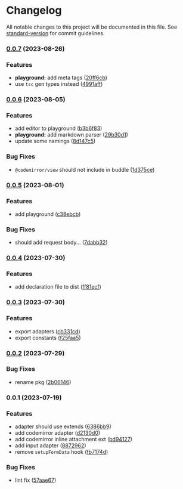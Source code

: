 # Changelog

All notable changes to this project will be documented in this file. See [standard-version](https://github.com/conventional-changelog/standard-version) for commit guidelines.

### [0.0.7](https://github.com/EastSun5566/inline-attachment/compare/v0.0.6...v0.0.7) (2023-08-26)


### Features

* **playground:** add meta tags ([20ff6cb](https://github.com/EastSun5566/inline-attachment/commit/20ff6cb778163c23c419ebc046a0fb2444f5ffec))
* use `tsc` gen types instead ([4991aff](https://github.com/EastSun5566/inline-attachment/commit/4991aff03b684df331c1ea7dc19f335765b53cb0))

### [0.0.6](https://github.com/EastSun5566/inline-attachment/compare/v0.0.5...v0.0.6) (2023-08-05)


### Features

* add editor to playground ([b3b6f83](https://github.com/EastSun5566/inline-attachment/commit/b3b6f838ec0edf71a7504f0f076838e9d3308ae2))
* **playground:** add markdown parser ([29b30d1](https://github.com/EastSun5566/inline-attachment/commit/29b30d1a5584ec0c5ba7041a3df6aaf28bea10b7))
* update some namings ([8d147c5](https://github.com/EastSun5566/inline-attachment/commit/8d147c595ab6404f4cc76752d41a527fca9f59da))


### Bug Fixes

* `@codemirror/view` should not include in buddle ([1d375ce](https://github.com/EastSun5566/inline-attachment/commit/1d375ce941beaccb55ef45f1b46d8651aeebf8ee))

### [0.0.5](https://github.com/EastSun5566/inline-attachment/compare/v0.0.4...v0.0.5) (2023-08-01)


### Features

* add playground ([c38ebcb](https://github.com/EastSun5566/inline-attachment/commit/c38ebcb5f5530200e00fb7d30336365b958b9e00))


### Bug Fixes

* should add request body... ([7dabb32](https://github.com/EastSun5566/inline-attachment/commit/7dabb3271a6be9f5165d574e3fd62f5c334634be))

### [0.0.4](https://github.com/EastSun5566/inline-attachment/compare/v0.0.3...v0.0.4) (2023-07-30)


### Features

* add declaration file to dist ([ff81ecf](https://github.com/EastSun5566/inline-attachment/commit/ff81ecfa64c745449c5deadc490748a2e23d990e))

### [0.0.3](https://github.com/EastSun5566/inline-attachment/compare/v0.0.2...v0.0.3) (2023-07-30)


### Features

* export adapters ([cb331cd](https://github.com/EastSun5566/inline-attachment/commit/cb331cd95134fe27adb0df76161ca926dc756a6e))
* export constants ([f25faa5](https://github.com/EastSun5566/inline-attachment/commit/f25faa52ed93bb817f9268619a889c1114f42536))

### [0.0.2](https://github.com/EastSun5566/inline-attachment/compare/v0.0.1...v0.0.2) (2023-07-29)


### Bug Fixes

* rename pkg ([2b06146](https://github.com/EastSun5566/inline-attachment/commit/2b06146bf7b5001e6aeb1c299c500f872497e5af))

### 0.0.1 (2023-07-19)


### Features

* adapter should use extends ([6386bb9](https://github.com/EastSun5566/inline-attachment/commit/6386bb9f57267db883cd8cfda45d4fcec0e71143))
* add codemirror adapter ([d2130d0](https://github.com/EastSun5566/inline-attachment/commit/d2130d017d9e0693e655093e2739ffe014146deb))
* add codemirror inline attachment ext ([bd94127](https://github.com/EastSun5566/inline-attachment/commit/bd94127e6d295173fe9502fc8727655ff8850b28))
* add input adapter ([8872962](https://github.com/EastSun5566/inline-attachment/commit/88729621c27e4b4b0c3a6e6304cfc330cd32ee39))
* remove `setupFormData` hook ([fb7174d](https://github.com/EastSun5566/inline-attachment/commit/fb7174d1085c504ec50290cabaef4ea90d5c7f1e))


### Bug Fixes

* lint fix ([57aae67](https://github.com/EastSun5566/inline-attachment/commit/57aae67cd1beb97baaf9ca657d3b282fe81cda75))
